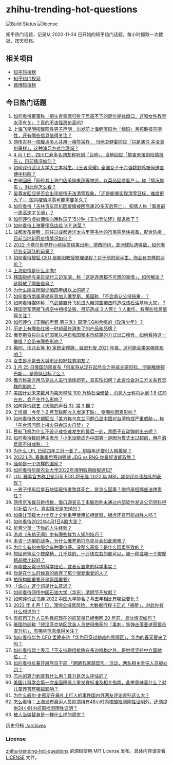 # zhihu-trending-hot-questions

[![Build Status](https://github.com/justjavac/zhihu-trending-hot-questions/workflows/ci/badge.svg?branch=master)](https://github.com/justjavac/zhihu-trending-hot-questions/actions)
[![license](https://img.shields.io/github/license/justjavac/zhihu-trending-hot-questions)](https://github.com/justjavac/zhihu-trending-hot-questions/blob/master/LICENSE)

知乎热门话题，记录从 2020-11-24 日开始的知乎热门话题。每小时抓取一次数据，按天[归档](./archives)。

## 相关项目

- [知乎热搜榜](https://github.com/justjavac/zhihu-trending-top-search)
- [知乎热门视频](https://github.com/justjavac/zhihu-trending-hot-video)
- [微博热搜榜](https://github.com/justjavac/weibo-trending-hot-search)

## 今日热门话题

<!-- BEGIN -->
<!-- 最后更新时间 Sat Apr 02 2022 05:02:49 GMT+0800 (China Standard Time) -->

1. [如何看待董藩称「把生育率低归咎于居高不下的房价是找借口，这和女性教育水平有关」？真的不该怪房价高吗?](https://www.zhihu.com/question/524936004)
1. [上海飞昆明核酸阳性男子声明，出发前上海健康码为「绿码」且核酸报告阴性，还有哪些信息值得关注？](https://www.zhihu.com/question/525211417)
1. [网传吉林一核酸点多人共用一棉签采样， 当地卫健委回应「只是演习 并没真的采样」，这种演习方式合理吗？](https://www.zhihu.com/question/525400659)
1. [4 月 1 日，四川仁寿多名网友称听到「巨响」，当地回应「排查未接到险情报告」，目前情况如何？](https://www.zhihu.com/question/525417152)
1. [如何评价武汉大学大三本科生、《王者荣耀》全国女子十六强姚懿玲被保送直博中科院？](https://www.zhihu.com/question/525038100)
1. [古驰回应「网传其上海门店采购果蔬等物资，以菜品回馈客户」，称「情况属实」，对此你怎么看？](https://www.zhihu.com/question/525407075)
1. [吴尊友回应是否会出现疫情无法清零现象，「还是能够实现清零目标，难度更大了」，国内疫情清零可能需要多久？](https://www.zhihu.com/question/525423112)
1. [如何看待「吉林货车司机因疫情被困高速20多天后死亡」，知情人称「事发前一周高速才关闭」？](https://www.zhihu.com/question/525460645)
1. [如何评价虚拟偶像向晚称玩了15分钟《艾尔登法环》就退款了？](https://www.zhihu.com/question/519814445)
1. [如何看待上海奢侈品店给 VIP 送菜？](https://www.zhihu.com/question/525194389)
1. [成都发布提醒：前往过成都远洋太古里等多地的市民需尽快报备，配合防疫，目前当地新冠疫情情况如何？](https://www.zhihu.com/question/525438958)
1. [2022 卡塔尔世界杯小组抽签结果出炉，德西同组，亚洲球队遇强敌，如何看待各支球队的前景？](https://www.zhihu.com/question/525519040)
1. [如何看待搜狐 CEO 张朝阳教授物理课程？对于他的前半生，你会有怎样的评价？](https://www.zhihu.com/question/524303519)
1. [上海疫情是什么走向?](https://www.zhihu.com/question/524739674)
1. [韩国拒绝与美日举行三边军演，称「这是连想都不可想的事情」，如何解读？这释放了哪些信号？](https://www.zhihu.com/question/525376830)
1. [为什么朋友圈很少晒四年级以上的娃？](https://www.zhihu.com/question/462953490)
1. [如何看待南奥塞梯有意加入俄罗斯，美国称 「不会承认公投结果」？](https://www.zhihu.com/question/525193864)
1. [如何看待媒体称「乌武装直升飞机进入俄领空袭击时造成该石油基地火灾」？](https://www.zhihu.com/question/525411539)
1. [韩国空军两架飞机空中相撞坠毁，目前造成 3 人死亡 1 人重伤，有哪些信息值得关注？](https://www.zhihu.com/question/525402896)
1. [如何评价《天赐的声音 第三季》周深与GAI合唱的《玫瑰少年》？](https://www.zhihu.com/question/518201753)
1. [历史上有哪些红极一时却最终消失了的产品和品牌？](https://www.zhihu.com/question/29228007)
1. [俄罗斯将只向友好国家以卢布和国家本币结算的方式出口粮食，如何看待这一举措？会带来哪些影响？](https://www.zhihu.com/question/525408564)
1. [融创、佳兆业等 10 家房企停牌，延迟刊发 2021 年报，这可能会带来哪些影响？](https://www.zhihu.com/question/525393623)
1. [女生是不是去大城市比较好找男朋友？](https://www.zhihu.com/question/268150857)
1. [3 月 25 日俄国防部宣布「俄军将从现在起尽全力完成主要目标，彻底解放顿巴斯」，是降低目标了么？](https://www.zhihu.com/question/524437597)
1. [俄方称美方用乌克兰人进行活体研究，真实性如何？此言论会对三方关系有怎样的影响？](https://www.zhihu.com/question/525473955)
1. [美国计划未来数月内每天释放 100 万桶石油储备，消息人士称将达到 1.8 亿桶左右，会产生什么影响？](https://www.zhihu.com/question/525226707)
1. [如何评价综艺《天赐的声音 3》第 3 期？](https://www.zhihu.com/question/525453417)
1. [工信部「今年 1-2 月互联网收入增速下跌」，受哪些因素影响？](https://www.zhihu.com/question/525043834)
1. [如何看待外交部回应「美方称乌克兰问题凸显中国对台湾构成严重威胁」，称「在台湾问题上拱火只会玩火自焚」？](https://www.zhihu.com/question/524617588)
1. [民航飞机为什么不设计成空难发生的最后一刻，黑匣子自动弹射出去呢？](https://www.zhihu.com/question/524352233)
1. [如何看待数码博主表示「小米没能成为中国第一是因为模式太过超前，用户消费观不够成熟」？](https://www.zhihu.com/question/525383636)
1. [为什么 LPL 已经四年三冠一亚了，却每年还要引入韩援呢？](https://www.zhihu.com/question/517804099)
1. [2022 LPL 春季季后赛四强战 JDG vs RNG 你看好谁能取胜？](https://www.zhihu.com/question/525349376)
1. [缅甸是一个怎样的国家 ?](https://www.zhihu.com/question/24590618)
1. [如何看待华南农业大学2022年清明假期放假通知?](https://www.zhihu.com/question/525311402)
1. [LOL 赛事官方称卫冕冠军 EDG 将无缘 2022 年 MSI，如何评价该战队的表现？](https://www.zhihu.com/question/524966748)
1. [一男子撞车后拿石块猛砸伤者致其死亡，是怎么回事？他将承担哪些法律责任？](https://www.zhihu.com/question/525246422)
1. [网传京东裁员新招数，借口调查员工电脑后称未通过内部软件发送公司资料拒付补偿 N+1，真实情况是怎样的？](https://www.zhihu.com/question/524971031)
1. [如果让顶级大力士穿上全套重甲使用长柄武器，狮虎还有可能战胜人吗？](https://www.zhihu.com/question/523164547)
1. [如何看待2022年4月1日A股大涨？](https://www.zhihu.com/question/525386759)
1. [能否分享一下你的人生经验？](https://www.zhihu.com/question/451439624)
1. [游戏《永劫无间》中有哪些鲜为人知的技巧？](https://www.zhihu.com/question/491444961)
1. [本该一边倒的战争，为什么俄罗斯打乌克兰会如此艰难？](https://www.zhihu.com/question/525032980)
1. [为什么有的衣服会有种廉价感、没那么高级？是什么因素导致的？](https://www.zhihu.com/question/524586192)
1. [想给爸爸买个按摩椅，几千块的、一万块左右的都可以，哪一种或哪一个按摩椅品牌比较好？](https://www.zhihu.com/question/20516533)
1. [有哪些反常识的科学结论，或者反直觉的科学事实？](https://www.zhihu.com/question/422687386)
1. [你是在什么时候真的放弃了那个很爱很爱的人？](https://www.zhihu.com/question/434567067)
1. [拍照构图重要还是氛围重要?](https://www.zhihu.com/question/524344178)
1. [「诛心」这个词是什么意思？](https://www.zhihu.com/question/27533590)
1. [如何看待网传中国石油大学（华东）清明节不放假？](https://www.zhihu.com/question/525377305)
1. [如何评价武书连 2022 中国大学排名？与去年相比有哪些变化？](https://www.zhihu.com/question/525084475)
1. [2022 年 4 月 1 日，深圳全域低风险，大数据行程卡正式「摘星」，对此你有什么想说的？](https://www.zhihu.com/question/525322048)
1. [有航司工作人员称民航现在的航班量已经倒回 20 年前，具体情况如何？](https://www.zhihu.com/question/524970967)
1. [俄国防部称「顿涅茨克地区武装人员使用缴获的『毒刺』导弹击落亚速营要员直升机」，有哪些信息值得关注？](https://www.zhihu.com/question/525373552)
1. [如何看待华为 CFO 孟晚舟称「华为已穿过劫难的黑障区」，华为的春天要来了吗？](https://www.zhihu.com/question/524760561)
1. [如何看待瑞士表示「不支持将俄排除在多边机构之外，将继续坚持中立国地位」？](https://www.zhihu.com/question/525270767)
1. [如何看待长春开展党员干部 「晒晒我家蔬菜包」活动，两名相关责任人员被处罚？](https://www.zhihu.com/question/525163233)
1. [芯片的算力到底有什么用？算力是怎么评估的？](https://www.zhihu.com/question/525205682)
1. [美国儿科学会第一次全面降低儿童发育标准及相关指南，此举意味着什么？对儿童养育有哪些影响？](https://www.zhihu.com/question/524575619)
1. [为什么威尔·史密斯在典礼上打人的事件国内外网友评论差别这么大？](https://www.zhihu.com/question/525059545)
1. [怎么看待：上海发布离沪人员除须持有48小时内核酸检测阴性证明外，还须提供24小时内抗原检测阴性证明？](https://www.zhihu.com/question/525323372)
1. [被人当做替身是一种什么样的感觉？](https://www.zhihu.com/question/301248323)

<!-- END -->

历史归档 [./archives](./archives)

### License

[zhihu-trending-hot-questions](https://github.com/justjavac/zhihu-trending-hot-questions)
的源码使用 MIT License 发布。具体内容请查看 [LICENSE](./LICENSE) 文件。
